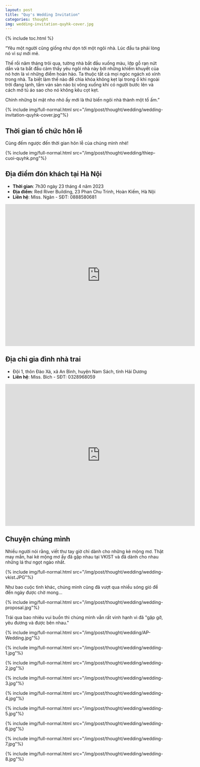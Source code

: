 ```yaml
---
layout: post
title: "Quy's Wedding Invitation"
categories: thought
img: wedding-invitation-quyhk-cover.jpg
---
```

{% include toc.html %}

“Yêu một người cũng giống như dọn tới một ngôi nhà. Lúc đầu ta phải lòng nó vì sự mới mẻ.

Thế rồi năm tháng trôi qua, tường nhà bắt đầu xuống màu, lớp gỗ rạn nứt dần và ta bắt đầu cảm thấy yêu ngôi nhà này bởi những khiếm khuyết của nó hơn là vì những điểm hoàn hảo. Ta thuộc tất cả mọi ngóc ngách xó xỉnh trong nhà. Ta biết làm thế nào để chìa khóa không kẹt lại trong ổ khi ngoài trời đang lạnh, tấm ván sàn nào bị võng xuống khi có người bước lên và cách mở tủ áo sao cho nó không kêu cọt kẹt.

Chính những bí mật nho nhỏ ấy mới là thứ biến ngôi nhà thành một tổ ấm.”

{% include img/full-normal.html src="/img/post/thought/wedding/wedding-invitation-quyhk-cover.jpg"%}

## Thời gian tổ chức hôn lễ

<script>
// Set the date of your wedding in UTC+7 timezone
var countDownDate = new Date("2023-04-23T16:00:00+07:00").getTime();

// Update the countdown every 1 second
var x = setInterval(function() {

  // Get the current date and time in UTC+7 timezone
  var now = new Date().getTime() + (7 * 60 * 60 * 1000);

  // Calculate the time remaining until your wedding
  var distance = countDownDate - now;

  // Calculate the days, hours, minutes, and seconds remaining
  var days = Math.floor(distance / (1000 * 60 * 60 * 24));
  var hours = Math.floor((distance % (1000 * 60 * 60 * 24)) / (1000 * 60 * 60));
  var minutes = Math.floor((distance % (1000 * 60 * 60)) / (1000 * 60));
  var seconds = Math.floor((distance % (1000 * 60)) / 1000);

  // Display the countdown on the page
  document.getElementById("countdown").innerHTML = days + " ngày, " + hours + " giờ, "
  + minutes + " phút, " + seconds + " giây";

  // If the countdown is over, display a message
  if (distance < 0) {
    clearInterval(x);
    document.getElementById("countdown").innerHTML = "Cảm ơn các bạn đã đến tham dự lễ cưới của chúng mình!";
  }
}, 1000);
</script>

Cùng đếm ngược đến thời gian hôn lễ của chúng mình nhé!

<div id="countdown" style="text-align: center; color: red;"></div>

{% include img/full-normal.html src="/img/post/thought/wedding/thiep-cuoi-quyhk.png"%}

## Địa điểm đón khách tại Hà Nội
- **Thời gian**: 7h30 ngày 23 tháng 4 năm 2023
- **Địa điểm**: Red River Building, 23 Phan Chu Trinh, Hoàn Kiếm, Hà Nội
- **Liên hệ**: Miss. Ngân - SĐT: 0888580681

<iframe src="https://www.google.com/maps/embed?pb=!1m18!1m12!1m3!1d3724.2949454335794!2d105.85184932853097!3d21.020881341232016!2m3!1f0!2f0!3f0!3m2!1i1024!2i768!4f13.1!3m3!1m2!1s0x3135abedb5e4a929%3A0x6fcb00cf4e2c426f!2sSun%20Red%20River%20Building!5e0!3m2!1sen!2sus!4v1681192017295!5m2!1sen!2sus" width="600" height="450" style="border:0;" allowfullscreen="" loading="lazy" referrerpolicy="no-referrer-when-downgrade"></iframe>

## Địa chỉ gia đình nhà trai
- Đội 1, thôn Đào Xá, xã An Bình, huyện Nam Sách, tỉnh Hải Dương
- **Liên hệ**: Miss. Bích - SĐT: 0328968059

<iframe src="https://www.google.com/maps/embed?pb=!1m17!1m12!1m3!1d3724.399049889269!2d106.37370586535195!3d21.016713236004904!2m3!1f0!2f0!3f0!3m2!1i1024!2i768!4f13.1!3m2!1m1!2zMjHCsDAxJzAyLjEiTiAxMDbCsDIyJzI3LjkiRQ!5e0!3m2!1sen!2s!4v1681315306804!5m2!1sen!2s" width="600" height="450" style="border:0;" allowfullscreen="" loading="lazy" referrerpolicy="no-referrer-when-downgrade"></iframe>

## Chuyện chúng mình

Nhiều người nói rằng, viết thư tay giờ chỉ dành cho những kẻ mộng mơ. Thật may mắn, hai kẻ mộng mơ ấy đã gặp nhau tại VKIST và đã dành cho nhau những lá thư ngọt ngào nhất.

{% include img/full-normal.html src="/img/post/thought/wedding/wedding-vkist.JPG"%}

Như bao cuộc tình khác, chúng mình cũng đã vượt qua nhiều sóng gió để đến ngày được chờ mong...

{% include img/full-normal.html src="/img/post/thought/wedding/wedding-proposal.jpg"%}

Trải qua bao nhiêu vui buồn thì chúng mình vẫn rất vinh hạnh vì đã "gặp gỡ, yêu đương và được bên nhau."

{% include img/full-normal.html src="/img/post/thought/wedding/AP-Wedding.jpg"%}

{% include img/full-normal.html src="/img/post/thought/wedding/wedding-1.jpg"%}

{% include img/full-normal.html src="/img/post/thought/wedding/wedding-2.jpg"%}

{% include img/full-normal.html src="/img/post/thought/wedding/wedding-3.jpg"%}

{% include img/full-normal.html src="/img/post/thought/wedding/wedding-4.jpg"%}

{% include img/full-normal.html src="/img/post/thought/wedding/wedding-5.jpg"%}

{% include img/full-normal.html src="/img/post/thought/wedding/wedding-6.jpg"%}

{% include img/full-normal.html src="/img/post/thought/wedding/wedding-7.jpg"%}

{% include img/full-normal.html src="/img/post/thought/wedding/wedding-8.jpg"%}




